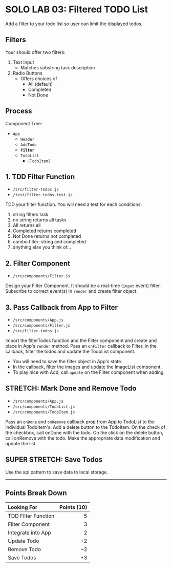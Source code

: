 SOLO LAB 03: Filtered TODO List
===

Add a filter to your todo list so user can limit the 
displayed todos.

## Filters

Your should offer two filters:

1. Text Input
    * Matches substring task description
1. Radio Buttons
    * Offers choices of
        - All (default)
        - Completed
        - Not Done

## Process

Component Tree:

- `App`
    - `Header`
    - `AddTodo`
    - **`Filter`**
    - `TodoList`
        - [`TodoItem`]

## 1. TDD Filter Function

- `/src/filter-todos.js`
- `/test/filter-todos.test.js`

TDD your filter function. You will need a test for each conditions:

1. string filters task
1. no string returns all tasks
1. All returns all
1. Completed returns completed
1. Not Done returns not completed
1. combo filter: string and completed
1. anything else you think of...

## 2. Filter Component

- `/src/components/Filter.js`

Design your Filter Component. It should be a real-time (`input` event) filter.
Subscribe to correct event(s) in `render` and create filter object.

## 3. Pass Callback from App to Filter

- `/src/components/App.js`
- `/src/components/Filter.js`
- `/src/filter-todos.js`

Import the filterTodos function and the Filter component and create and place in App's `render` method. Pass an `onFilter` callback to Filter. In the callback, filter the todos and update the TodoList component. 
- You will need to save the filter object in App's state. 
- In the callback, filter the images and update the ImageList component.
- To play nice with Add, call `update` on the Filter component when adding.

## STRETCH: Mark Done and Remove Todo

- `/src/components/App.js`
- `/src/components/TodoList.js`
- `/src/components/TodoItem.js`

Pass an `onDone` and `onRemove` callback prop from App to TodoList to the
individual TodoItem's. Add a delete button to the TodoItem. On the check of the
checkbox, call onDone with the todo. On the click on the delete button, call
onRemove with the todo. Make the appropriate data modification and update
the list. 

## SUPER STRETCH: Save Todos

Use the api pattern to save data to local storage.

---

## Points Break Down

Looking For | Points (10)
:--|--:
TDD Filter Function  | 5
Filter Component | 3
Integrate into App | 2
Update Todo | +2 
Remove Todo | +2 
Save Todos | +3 